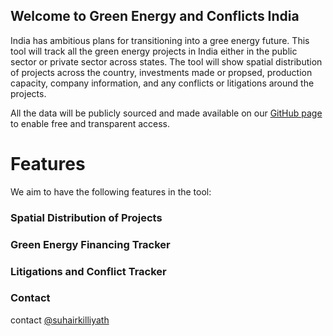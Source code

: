 ## Welcome to Green Energy and Conflicts India

India has ambitious plans for transitioning into a gree energy future. This tool will track all the green energy projects in India either in the public sector or private sector across states. The tool will show spatial distribution of projects across the country, investments made or propsed, production capacity, company information, and any conflicts or litigations around the projects.

All the data will be publicly sourced and made available on our [GitHub page](https://github.com/suhairkilliyath/Green-Transitions-Lab-India) to enable free and transparent access.



# Features

We aim to have the following features in the tool:


### Spatial Distribution of Projects
### Green Energy Financing Tracker
### Litigations and Conflict Tracker

### Contact


contact [@suhairkilliyath](https://twitter.com/suhairkilliyath)

